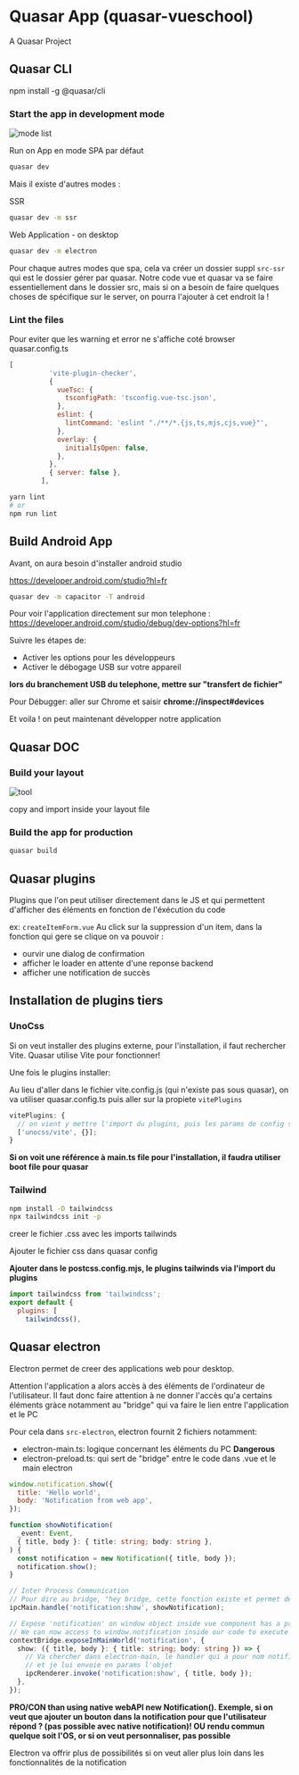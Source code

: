 # Quasar App (quasar-vueschool)

A Quasar Project

## Quasar CLI

npm install -g @quasar/cli

### Start the app in development mode

![mode list](https://quasar.dev/quasar-cli-webpack/commands-list/)

Run on App en mode SPA par défaut

```bash
quasar dev
```

Mais il existe d'autres modes :

SSR

```bash
quasar dev -m ssr
```

Web Application - on desktop

```bash
quasar dev -m electron
```

Pour chaque autres modes que spa, cela va créer un dossier suppl `src-ssr` qui est le dossier gérer par quasar. Notre code vue et quasar va se faire essentiellement dans le dossier src, mais si on a besoin de faire quelques choses de spécifique sur le server, on pourra l'ajouter à cet endroit la !

### Lint the files

Pour eviter que les warning et error ne s'affiche coté browser
quasar.config.ts

```js
[
          'vite-plugin-checker',
          {
            vueTsc: {
              tsconfigPath: 'tsconfig.vue-tsc.json',
            },
            eslint: {
              lintCommand: 'eslint "./**/*.{js,ts,mjs,cjs,vue}"',
            },
            overlay: {
              initialIsOpen: false,
            },
          },
          { server: false },
        ],
```

```bash
yarn lint
# or
npm run lint
```

## Build Android App

Avant, on aura besoin d'installer android studio

https://developer.android.com/studio?hl=fr

```bash
quasar dev -m capacitor -T android
```

Pour voir l'application directement sur mon telephone :
https://developer.android.com/studio/debug/dev-options?hl=fr

Suivre les étapes de:

- Activer les options pour les développeurs
- Activer le débogage USB sur votre appareil

**lors du branchement USB du telephone, mettre sur "transfert de fichier"**

Pour Débugger: aller sur Chrome et saisir **chrome://inspect#devices**

Et voila ! on peut maintenant développer notre application

## Quasar DOC

### Build your layout

![tool](https://quasar.dev/layout-builder)

copy and import inside your layout file

### Build the app for production

```bash
quasar build
```

## Quasar plugins

Plugins que l'on peut utiliser directement dans le JS et qui permettent d'afficher des éléments en fonction de l'éxécution du code

ex: `createItemForm.vue`
Au click sur la suppression d'un item, dans la fonction qui gere se clique on va pouvoir :

- ourvir une dialog de confirmation
- afficher le loader en attente d'une reponse backend
- afficher une notification de succès

## Installation de plugins tiers

### UnoCss

Si on veut installer des plugins externe, pour l'installation, il faut rechercher Vite. Quasar utilise Vite pour fonctionner!

Une fois le plugins installer:

Au lieu d'aller dans le fichier vite.config.js (qui n'existe pas sous quasar), on va utiliser quasar.config.ts puis aller sur la propiete `vitePlugins`

```js
vitePlugins: {
  // on vient y mettre l'import du plugins, puis les params de config si besoin
  ['unocss/vite', {}];
}
```

**Si on voit une référence à main.ts file pour l'installation, il faudra utiliser boot file pour quasar**

### Tailwind

```bash
npm install -D tailwindcss
npx tailwindcss init -p
```

creer le fichier .css avec les imports tailwinds

Ajouter le fichier css dans quasar config

**Ajouter dans le postcss.config.mjs, le plugins tailwinds via l'import du plugins**

```js
import tailwindcss from 'tailwindcss';
export default {
  plugins: [
    tailwindcss(),
```

## Quasar electron

Electron permet de creer des applications web pour desktop.

Attention l'application a alors accès à des éléments de l'ordinateur de l'utilisateur. Il faut donc faire attention à ne donner l'accès qu'a certains éléments gràce notamment au "bridge" qui va faire le lien entre l'application et le PC

Pour cela dans `src-electron`, electron fournit 2 fichiers notamment:

- electron-main.ts: logique concernant les éléments du PC **Dangerous**
- electron-preload.ts: qui sert de "bridge" entre le code dans .vue et le main electron

```js vue
window.notification.show({
  title: 'Hello world',
  body: 'Notification from web app',
});
```

```ts electron-main
function showNotification(
  _event: Event,
  { title, body }: { title: string; body: string },
) {
  const notification = new Notification({ title, body });
  notification.show();
}

// Inter Process Communication
// Pour dire au bridge, "hey bridge, cette fonction existe et permet de montrer une authentification sur l'ordi"
ipcMain.handle('notification:show', showNotification);
```

```ts electron-preload (bridge)
// Expose 'notification' on window object inside vue component has a property
// We can now access to window.notification inside our code to execute this bridge
contextBridge.exposeInMainWorld('notification', {
  show: ({ title, body }: { title: string; body: string }) => {
    // Va chercher dans electron-main, le handler qui a pour nom notification:show
    // et je lui envoie en params l'objet
    ipcRenderer.invoke('notification:show', { title, body });
  },
});
```

**PRO/CON than using native webAPI new Notification(). Exemple, si on veut que ajouter un bouton dans la notification pour que l'utilisateur répond ? (pas possible avec native notification)! OU rendu commun quelque soit l'OS, or si on veut personnaliser, pas possible**

Electron va offrir plus de possibilités si on veut aller plus loin dans les fonctionnalités de la notification
